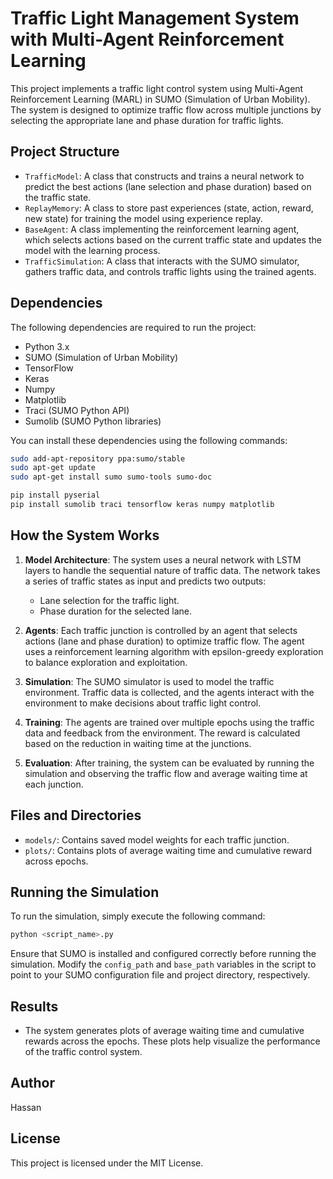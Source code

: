 
# Traffic Light Management System with Multi-Agent Reinforcement Learning

This project implements a traffic light control system using Multi-Agent Reinforcement Learning (MARL) in SUMO (Simulation of Urban Mobility). The system is designed to optimize traffic flow across multiple junctions by selecting the appropriate lane and phase duration for traffic lights.

## Project Structure

- `TrafficModel`: A class that constructs and trains a neural network to predict the best actions (lane selection and phase duration) based on the traffic state.
- `ReplayMemory`: A class to store past experiences (state, action, reward, new state) for training the model using experience replay.
- `BaseAgent`: A class implementing the reinforcement learning agent, which selects actions based on the current traffic state and updates the model with the learning process.
- `TrafficSimulation`: A class that interacts with the SUMO simulator, gathers traffic data, and controls traffic lights using the trained agents.

## Dependencies

The following dependencies are required to run the project:

- Python 3.x
- SUMO (Simulation of Urban Mobility)
- TensorFlow
- Keras
- Numpy
- Matplotlib
- Traci (SUMO Python API)
- Sumolib (SUMO Python libraries)

You can install these dependencies using the following commands:

```bash
sudo add-apt-repository ppa:sumo/stable
sudo apt-get update
sudo apt-get install sumo sumo-tools sumo-doc

pip install pyserial
pip install sumolib traci tensorflow keras numpy matplotlib
```

## How the System Works

1. **Model Architecture**: 
   The system uses a neural network with LSTM layers to handle the sequential nature of traffic data. The network takes a series of traffic states as input and predicts two outputs:
   - Lane selection for the traffic light.
   - Phase duration for the selected lane.
   
2. **Agents**: 
   Each traffic junction is controlled by an agent that selects actions (lane and phase duration) to optimize traffic flow. The agent uses a reinforcement learning algorithm with epsilon-greedy exploration to balance exploration and exploitation.

3. **Simulation**: 
   The SUMO simulator is used to model the traffic environment. Traffic data is collected, and the agents interact with the environment to make decisions about traffic light control.

4. **Training**:
   The agents are trained over multiple epochs using the traffic data and feedback from the environment. The reward is calculated based on the reduction in waiting time at the junctions.

5. **Evaluation**: 
   After training, the system can be evaluated by running the simulation and observing the traffic flow and average waiting time at each junction.

## Files and Directories

- `models/`: Contains saved model weights for each traffic junction.
- `plots/`: Contains plots of average waiting time and cumulative reward across epochs.

## Running the Simulation

To run the simulation, simply execute the following command:

```bash
python <script_name>.py
```

Ensure that SUMO is installed and configured correctly before running the simulation. Modify the `config_path` and `base_path` variables in the script to point to your SUMO configuration file and project directory, respectively.

## Results

- The system generates plots of average waiting time and cumulative rewards across the epochs. These plots help visualize the performance of the traffic control system.

## Author

Hassan

## License

This project is licensed under the MIT License.
